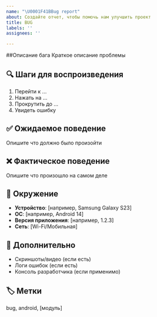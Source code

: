 ```yaml
---
name: "\U0001F41BBug report"
about: Создайте отчет, чтобы помочь нам улучшить проект
title: BUG
labels: ''
assignees: ''

---
```


##Описание бага
Краткое описание проблемы

## 🔍 Шаги для воспроизведения
1. Перейти к ...
2. Нажать на ...
3. Прокрутить до ...
4. Увидеть ошибку

## ✅ Ожидаемое поведение
Опишите что должно было произойти

## ❌ Фактическое поведение
Опишите что произошло на самом деле

## 📱 Окружение
- **Устройство**: [например, Samsung Galaxy S23]
- **ОС**: [например, Android 14]
- **Версия приложения**: [например, 1.2.3]
- **Сеть**: [Wi-Fi/Мобильная]

## 📸 Дополнительно
- Скриншоты/видео (если есть)
- Логи ошибок (если есть)
- Консоль разработчика (если применимо)

## 🏷️ Метки
bug, android, [модуль]
